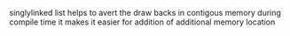 singlylinked list helps to avert the draw backs in contigous memory during compile time
it makes it easier for addition of additional memory location
